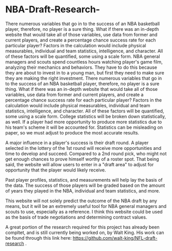 # NBA-Draft-Research-
There numerous variables that go in to the success of an NBA basketball player, therefore, no player is a sure thing. What if there was an in-depth website that would take all of those variables, use data from former and current players, and create a percentage chance success rate for each particular player? Factors in the calculation would include physical measurables, individual and team statistics, intelligence, and character. All of these factors will be quantified, some using a scale form. NBA general managers and scouts spend countless hours watching player's game film, analyzing their mechanics and behaviors. They have to do this because they are about to invest in to a young man, but first they need to make sure they are making the right investment. There numerous variables that go in to the success of an NBA basketball player, therefore, no player is a sure thing. What if there was an in-depth website that would take all of those variables, use data from former and current players, and create a percentage chance success rate for each particular player? Factors in the calculation would include physical measurables, individual and team statistics, intelligence, and character. All of these factors will be quantified, some using a scale form. College statistics will be broken down statistically, as well. If a player had more opportunity to produce more statistics due to his team's scheme it will be accounted for. Statistics can be misleading on paper, so we must adjust to produce the most accurate results.

A major influence in a player's success is their draft round. A player selected in the lottery of the 1st round will receive more opportunities and time to develop and succeed. Compared to a 2nd round pick, who might not get enough chances to prove himself worthy of a roster spot. That being said, the website will allow users to enter in a "draft area" to adjust for opportunity that the player would likely receive.

Past player profiles, statistics, and measurements will help lay the basis of the data. The success of those players will be graded based on the amount of years they played in the NBA, individual and team statistics, and more.

This website will not solely predict the outcome of the NBA draft by any means, but it will be an extremely useful tool for NBA general managers and scouts to use, especially as a reference. I think this website could be used as the basis of trade negotiations and determining contract values.

A great portion of the research required for this project has already been compltet, and is still currently being worked on, by Walt King. His work can be found through this link here: https://github.com/walt-king/NFL-draft-research .
